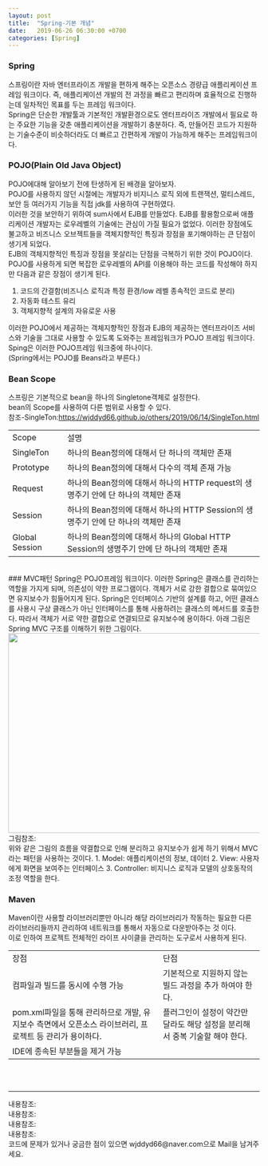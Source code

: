 ```yaml
---
layout: post
title:  "Spring-기본 개념"
date:   2019-06-26 06:30:00 +0700
categories: [Spring]
---
```


###  Spring
스프링이란 자바 엔터프라이즈 개발을 편하게 해주는 오픈소스 경량급 애플리케이션 프레임 워크이다. 즉, 애플리케이션 개발의 전 과정을 빠르고 편리하며 효율적으로 진행하는데 일차적인 목표를 두는 프레임 워크이다.  
Spring은 단순한 개발툴과 기본적인 개발환경으로도 엔터프라이즈 개발에서 필요로 하는 주요한 기능을 갖춘 애플리케이션을 개발하기 충분하다. 즉, 만들어진 코드가 지원하는 기술수준이 비슷하더라도 더 빠르고 간편하게 개발이 가능하게 해주는 프레임워크이다.  

###  POJO(Plain Old Java Object)
POJO에대해 알아보기 전에 탄생하게 된 배경을 알아보자.  
POJO를 사용하지 않던 시절에는 개발자가 비지니스 로직 외에 트랜잭션, 멀티스레드, 보안 등 여러가지 기능을 직접 jdk를 사용하여 구현하였다.  
이러한 것을 보안하기 위하여 sum사에서 EJB를 만들었다. EJB를 활용함으로써 애플리케이션 개발자는 로우레벨의 기술에는 관심이 가질 필요가 없었다. 이러한 장점에도 불고하고 비즈니스 오브젝트들을 객체지향적인 특징과 장점을 포기해야하는 큰 단점이 생기게 되었다.  
EJB의 객체지향적인 특징과 장점을 못살리는 단점을 극복하기 위한 것이 POJO이다.  
POJO를 사용하게 되면 복잡한 로우레벨의 API를 이용해야 하는 코드를 작성해야 하지만 다음과 같은 장점이 생기게 된다.  
1. 코드의 간결함(비즈니스 로직과 특정 환경/low 레벨 종속적인 코드로 분리)
2. 자동화 테스트 유리
3. 객체지향적 설계의 자유로운 사용

이러한 POJO에서 제공하는 객체지향적인 장점과 EJB의 제공하는 엔터프라이즈 서비스와 기술을 그대로 사용할 수 있도록 도와주는 프레임워크가 POJO 프레임 워크이다.  
Sping은 이러한 POJO프레임 워크중에 하나이다.  
(Spring에서는 POJO를 Beans라고 부른다.)

###  Bean Scope
스프링은 기본적으로 bean을 하나의 Singletone객체로 설정한다.  
bean의 Scope를 사용하여 다른 범위로 사용할 수 있다.  
참조-SingleTon:<https://wjddyd66.github.io/others/2019/06/14/SingleTon.html>
<br>
<link rel = "stylesheet" href ="/static/css/bootstrap.min.css">
<table class="table">
	<tbody>
	<tr>
		<td>Scope</td><td>설명</td>
	</tr>
	<tr>
		<td>SingleTon</td><td>하나의 Bean정의에 대해서 단 하나의 객체만 존재</td>
	</tr>
		<tr>
		<td>Prototype</td><td>하나의 Bean정의에 대해서 다수의 객체 존재 가능</td>
	</tr>
		<tr>
		<td>Request</td><td>하나의 Bean정의에 대해서 하나의 HTTP request의 생명주기 안에 단 하나의 객체만 존재</td>
	</tr>
			<tr>
		<td>Session</td><td>하나의 Bean정의에 대해서 하나의 HTTP Session의 생명주기 안에 단 하나의 객체만 존재</td>
	</tr>
	<tr>
		<td>Global Session</td><td>하나의 Bean정의에 대해서 하나의 Global HTTP Session의 생명주기 안에 단 하나의 객체만 존재</td>
	</tr>
	</tbody>
</table>
<br>
###  MVC패턴
Spring은 POJO프레임 워크이다. 이러한 Spring은 클래스를 관리하는 역할을 가지게 되며, 의존성이 약한 프로그램이다.  
객체가 서로 강한 결합으로 묶여있으면 유지보수가 힘들어지게 된다.  
Spring은 인터페이스 기반의 설계를 하고, 어떤 클래스를 사용시 구상 클래스가 아닌 인터페이스를 통해 사용하려는 클래스의 메서드를 호출한다.  
따라서 객체가 서로 약한 결합으로 연결되므로 유지보수에 용이하다.  
아래 그림은 Spring MVC 구조를 이해하기 위한 그림이다.  
<div><img src="https://mblogthumb-phinf.pstatic.net/20160512_289/lakeni_1463025116804Q2uGQ_PNG/%B1%D7%B8%B21.png?type=w800" height="400" width="600" /></div>
그림참조:<https://m.blog.naver.com/PostView.nhn?blogId=lakeni&logNo=220708587953&proxyReferer=https%3A%2F%2Fwww.google.com%2F>
<br>
위와 같은 그림의 흐름을 약결합으로 인해 분리하고 유지보수가 쉽게 하기 위해서 MVC라는 패턴을 사용하는 것이다.  
1. Model: 애플리케이션의 정보, 데이터
2. View: 사용자에게 화면을 보여주는 인터페이스
3. Controller: 비지니스 로직과 모델의 상호동작의 조정 역할을 한다.

###  Maven
Maven이란 사용할 라이브러리뿐만 아니라 해당 라이브러리가 작동하는 필요한 다른 라이브러리들까지 관리하여 네트워크를 통해서 자동으로 다운받아주는 것 이다.  
이로 인하여 프로젝트 전체적인 라이프 사이클을 관리하는 도구로서 사용하게 된다.  
<table class="table">
	<tbody>
	<tr>
		<td>장점</td><td>단점</td>
	</tr>
	<tr>
		<td>컴파일과 빌드를 동시에 수행 가능</td><td>기본적으로 지원하지 않는 빌드 과정을 추가 하여야 한다.</td>
	</tr>
		<tr>
		<td>pom.xml파일을 통해 관리하므로 개발, 유지보수 측면에서 오픈소스 라이브러리, 프로젝트 등 관리가 용이하다.</td><td>플러그인이 설정이 약간만 달라도 해당 설정을 분리해서 중복 기술할 해야 한다.</td>
	</tr>
		<tr>
		<td>IDE에 종속된 부분들을 제거 가능</td><td></td>
	</tr>
	</tbody>
</table>
<br>

<br>
<hr>
내용참조:<https://12bme.tistory.com/157><br>
내용참조:<https://limmmee.tistory.com/8><br>
내용참조:<https://gmlwjd9405.github.io/2018/11/10/spring-beans.html><br>
내용참조:<https://jerryjerryjerry.tistory.com/63><br>
코드에 문제가 있거나 궁금한 점이 있으면 wjddyd66@naver.com으로  Mail을 남겨주세요.